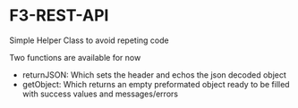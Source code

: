 # F3-REST-API
Simple Helper Class to avoid repeting code

Two functions are available for now

* returnJSON: Which sets the header and echos the json decoded object
* getObject: Which returns an empty preformated object ready to be filled with success values and messages/errors
